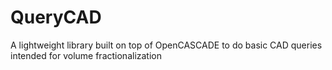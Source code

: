 # QueryCAD
A lightweight library built on top of OpenCASCADE to do basic CAD queries intended for volume fractionalization
